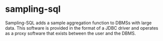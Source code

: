 # sampling-sql
Sampling-SQL adds a sample aggregation function to DBMSs with large data. This software is provided in the format of a JDBC driver and operates as a proxy software that exists between the user and the DBMS.
